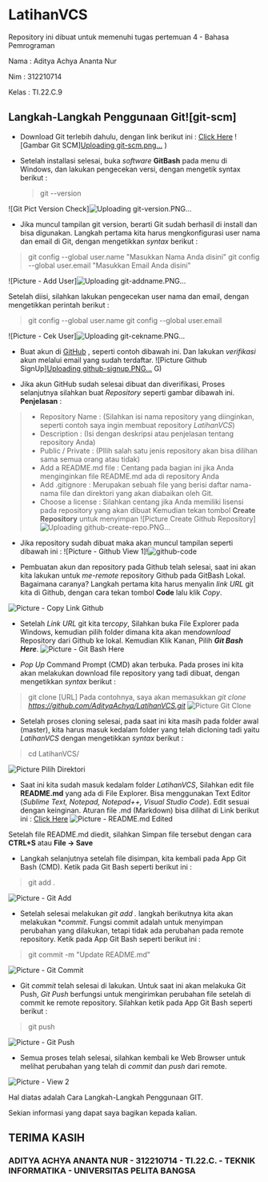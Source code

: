 # LatihanVCS
Repository ini dibuat untuk memenuhi tugas pertemuan 4  - Bahasa Pemrograman

Nama    :   Aditya Achya Ananta Nur

Nim     :   312210714

Kelas   :   TI.22.C.9

## Langkah-Langkah Penggunaan Git![git-scm]


* Download Git terlebih dahulu, dengan link berikut ini : [Click Here](https://git-scm.com/)
![Gambar Git SCM][Uploading git-scm.png…]()
)

* Setelah installasi selesai, buka *software* **GitBash** pada menu di Windows, dan lakukan pengecekan versi, dengan mengetik syntax berikut :
    > git --version


![Git Pict Version Check]![Uploading git-version.PNG…]()


* Jika muncul tampilan git version, berarti Git sudah berhasil di install dan bisa digunakan. Langkah pertama kita harus mengkonfigurasi user nama dan email di Git, dengan mengetikkan *syntax* berikut :
> git config --global user.name "Masukkan Nama Anda disini"
> git config --global user.email "Masukkan Email Anda disini"

![Picture - Add User]![Uploading git-addname.PNG…]()


Setelah diisi, silahkan lakukan pengecekan user nama dan email, dengan mengetikkan perintah berikut :
> git config --global user.name
> git config --global user.email

![Picture - Cek User]![Uploading git-cekname.PNG…]()


* Buat akun di [GitHub](https://github.com) , seperti contoh dibawah ini. Dan lakukan *verifikasi* akun melalui email yang sudah terdaftar. 
![Picture Github SignUp][Uploading github-signup.PNG…]()
G)

* Jika akun GitHub sudah selesai dibuat dan diverifikasi, Proses selanjutnya silahkan buat *Repository* seperti gambar dibawah ini.
**Penjelasan** : 
> * Repository Name : (Silahkan isi nama repository yang diinginkan, seperti contoh saya ingin membuat repository *LatihanVCS*)
> * Description : (Isi dengan deskripsi atau penjelasan tentang repository Anda)
> * Public / Private : (PIlih salah satu jenis repository akan bisa dilihan sama semua orang atau tidak)
> * Add a README.md file : Centang pada bagian ini jika Anda menginginkan file README.md ada di repository Anda
> * Add .gitignore : Merupakan  sebuah file yang berisi daftar nama-nama file dan direktori yang akan diabaikan oleh Git.
> * Choose a license : Silahkan centang jika Anda memiliki lisensi pada repository yang akan dibuat
Kemudian tekan tombol **Create Repository** untuk menyimpan
![Picture Create Github Repository]![Uploading github-create-repo.PNG…]()


* Jika repository sudah dibuat maka akan muncul tampilan seperti dibawah ini :
![Picture - Github View 1]!![github-code](https://user-images.githubusercontent.com/123864099/215322876-4a5cc0d1-7da9-4c09-af6d-2fe845a6bfc9.PNG)



* Pembuatan akun dan repository pada Github telah selesai, saat ini akan kita lakukan untuk *me-remote* repository Github pada GitBash Lokal. Bagaimana caranya?
Langkah pertama kita harus menyalin *link URL* git kita di Github, dengan cara tekan tombol **Code** lalu klik *Copy*.

![Picture - Copy Link Github](pict/github-code.PNG)

* Setelah *Link URL* git kita ter*copy*, Silahkan buka File Explorer pada Windows, kemudian pilih folder dimana kita akan men*download* Repository dari Github ke lokal. Kemudian Klik Kanan, Pilih ***Git Bash Here***.
![Picture - Git Bash Here](pict/gitbash-here.png)

* *Pop Up* Command Prompt (CMD) akan terbuka. Pada proses ini kita akan melakukan download file repository yang tadi dibuat, dengan mengetikkan *syntax* berikut :
> git clone [URL]
Pada contohnya, saya akan memasukkan *git clone https://github.com/AdityaAchya/LatihanVCS.git*
![Picture Git Clone](pict/git-clone.PNG)

* Setelah proses cloning selesai, pada saat ini kita masih pada folder awal (master), kita harus masuk kedalam folder yang telah dicloning tadi yaitu *LatihanVCS* dengan mengetikkan *syntax* berikut :
> cd LatihanVCS/

![Picture Pilih Direktori](pict/cd-folder.PNG)

* Saat ini kita sudah masuk kedalam folder *LatihanVCS*, Silahkan edit file **README.md** yang ada di File Explorer. Bisa menggunakan Text Editor (*Sublime Text, Notepad, Notepad++, Visual Studio Code*). Edit sesuai dengan keinginan. Aturan file .md (Markdown) bisa dilihat di Link berikut ini : [Click Here](https://guides.github.com/features/mastering-markdown/)
![Picture - README.md Edited](pict/readme-edit.PNG)

Setelah file README.md diedit, silahkan Simpan file tersebut dengan cara **CTRL+S** atau **File -> Save**

* Langkah selanjutnya setelah file disimpan, kita kembali pada App Git Bash (CMD). Ketik pada Git Bash seperti berikut ini :
> git add .

![Picture - Git Add](pict/git-add.PNG)

* Setelah selesai melakukan *git add .* langkah berikutnya kita akan melakukan **commit*. Fungsi commit adalah untuk menyimpan perubahan yang dilakukan, tetapi tidak ada perubahan pada remote repository. Ketik pada App Git Bash seperti berikut ini :
> git commit -m "Update README.md"

![Picture - Git Commit](pict/git-commit.PNG)

* Git *commit* telah selesai di lakukan. Untuk saat ini akan melakuka Git Push, *Git Push* berfungsi untuk mengirimkan perubahan file setelah di commit ke remote repository. Silahkan ketik pada App Git Bash seperti berikut :
> git push

![Picture - Git Push](pict/git-push.PNG)

* Semua proses telah selesai, silahkan kembali ke Web Browser untuk melihat perubahan yang telah di *commit* dan *push* dari remote. 

![Picture - View 2](pict/git-view2.PNG)


Hal diatas adalah Cara Langkah-Langkah Penggunaan GIT.

Sekian informasi yang dapat saya bagikan kepada kalian.

## TERIMA KASIH
### ADITYA ACHYA ANANTA NUR - 312210714 - TI.22.C. - TEKNIK INFORMATIKA - UNIVERSITAS PELITA BANGSA
